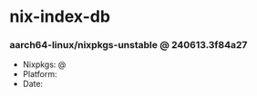 # nix-index-db
### aarch64-linux/nixpkgs-unstable @ 240613.3f84a27
- Nixpkgs: @[](https://github.com/NixOS/nixpkgs/commit/3f84a279f1a6290ce154c5531378acc827836fbb)
- Platform: 
- Date: 
